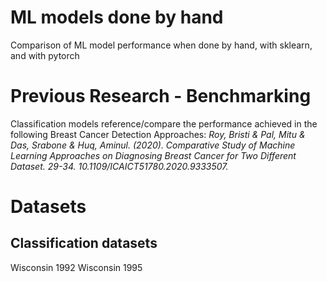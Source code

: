 # ML models done by hand
Comparison of ML model performance when done by hand, with sklearn, and with pytorch


# Previous Research - Benchmarking
Classification models reference/compare the performance achieved in the following Breast Cancer Detection Approaches:
_Roy, Bristi & Pal, Mitu & Das, Srabone & Huq, Aminul. (2020). Comparative Study of Machine Learning Approaches on Diagnosing Breast Cancer for Two Different Dataset. 29-34. 10.1109/ICAICT51780.2020.9333507._ 


# Datasets
## Classification datasets
Wisconsin 1992
Wisconsin 1995
